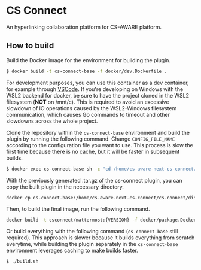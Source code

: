 # CS Connect

An hyperlinking collaboration platform for CS-AWARE platform.

## How to build

Build the Docker image for the environment for building the plugin.

```sh
$ docker build -t cs-connect-base -f docker/dev.Dockerfile .
```

For development purposes, you can use this container as a dev container, for example through [VSCode](https://marketplace.visualstudio.com/items?itemName=ms-vscode-remote.remote-containers). If you're developing on Windows with the WSL2 backend for docker, be sure to have the project cloned in the WSL2 filesystem (**NOT** on /mnt/c). This is required to avoid an excessive slowdown of IO operations caused by the WSL2-Windows filesystem communication, which causes Go commands to timeout and other slowdowns across the whole project.

Clone the repository within the `cs-connect-base` environment and build the plugin by running the following command. Change `CONFIG_FILE_NAME` according to the configuration file you want to use. This process is slow the first time because there is no cache, but it will be faster in subsequent builds.

```sh
$ docker exec cs-connect-base sh -c "cd /home/cs-aware-next-cs-connect/cs-connect && make CONFIG_FILE_NAME=config.local.yml"
```

With the previously generated .tar.gz of the cs-connect plugin, you can copy the built plugin in the necessary directory.

```sh
docker cp cs-connect-base:/home/cs-aware-next-cs-connect/cs-connect/dist/cs-aware-connect-+.tar.gz home/ubuntu/cs-aware-next-cs-connect/cs-connect/docker/package/cs-aware-connect-+.tar.gz
```

Then, to build the final image, run the following command.

```sh
docker build -t csconnect/mattermost:{VERSION} -f docker/package.Dockerfile .
```

Or build everything with the following command (`cs-connect-base` still required). This approach is slower because it builds everything from scratch everytime, while building the plugin separately in the `cs-connect-base` environment leverages caching to make builds faster.

```sh
$ ./build.sh
```
